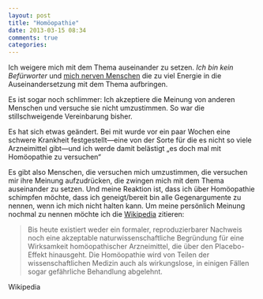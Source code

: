 ```yaml
---
layout: post
title: "Homöopathie"
date: 2013-03-15 08:34
comments: true
categories: 
---
```

Ich weigere mich mit dem Thema auseinander zu setzen.
_Ich bin kein Befürworter_ und [mich nerven Menschen][holger]
die zu viel Energie in die Auseinandersetzung mit dem Thema aufbringen.

Es ist sogar noch schlimmer: Ich akzeptiere die Meinung von anderen Menschen
und versuche sie nicht umzustimmen. So war die stillschweigende Vereinbarung bisher.

Es hat sich etwas geändert.
Bei mit wurde vor ein paar Wochen eine schwere Krankheit
festgestellt—eine von der Sorte für die es nicht so viele Arzneimittel gibt—und
ich werde damit belästigt „es doch mal mit Homöopathie zu versuchen“

Es gibt also Menschen,
die versuchen mich umzustimmen,
die versuchen mir ihre Meinung aufzudrücken,
die zwingen mich mit dem Thema auseinander zu setzen.
Und meine Reaktion ist,
dass ich über Homöopathie schimpfen möchte,
dass ich geneigt/bereit bin alle Gegenargumente zu nennen,
wenn ich mich nicht halten kann.
Um meine persönlich Meinung nochmal zu nennen möchte
ich die [Wikipedia][wikipedia] zitieren:

>Bis heute existiert weder ein formaler,
>reproduzierbarer Nachweis noch eine akzeptable naturwissenschaftliche Begründung
>für eine Wirksamkeit homöopathischer Arzneimittel,
>die über den Placebo-Effekt hinausgeht.
>Die Homöopathie wird von Teilen der wissenschaftlichen Medizin auch als wirkungslose,
>in einigen Fällen sogar gefährliche Behandlung abgelehnt.

Wikipedia

[holger]: https://twitter.com/holgi
[wikipedia]: http://de.wikipedia.org
